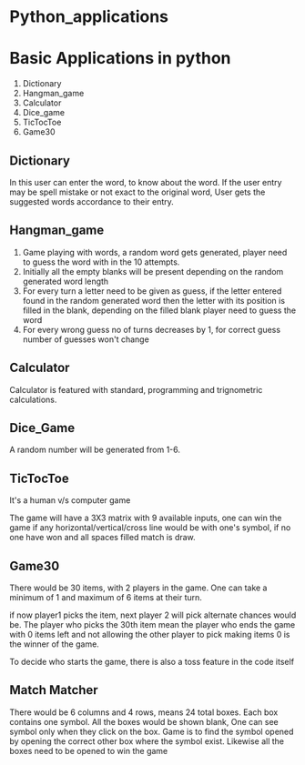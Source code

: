 # Python_applications
<h1>Basic Applications in python</h1>
<ol>
  <li>Dictionary</li>
  <li>Hangman_game</li>
  <li>Calculator</li>
  <li>Dice_game</li>
  <li>TicTocToe</li>
  <li>Game30</li>
</ol>

<h2>Dictionary</h2>
<p>In this user can enter the word, to know about the word. </p.
<p>If the user entry may be spell mistake or not exact to the original word, User gets the suggested words accordance to their entry.</p>
<h2>Hangman_game</h2>
<ol>
  <li>Game playing with words, a random word gets generated, player need to guess the word with in the 10 attempts.</li>
  <li>Initially all the empty blanks will be present depending on the random generated word length</li>
  <li>For every turn a letter need to be given as guess, if the letter entered found in the random generated word then the letter with its position is filled in the blank, depending on the filled blank player need to guess the word</li>
  <li>For every wrong guess no of turns decreases by 1, for correct guess number of guesses won't change</li>
</ol>
<h2>Calculator</h2>
<p>Calculator is featured with standard, programming and trignometric calculations.</p>
<h2>Dice_Game</h2>
<p>A random number will be generated from 1-6.</p>
<h2>TicTocToe</h2>
<p>It's a human v/s computer game</p>
<p>The game will have a 3X3 matrix with 9 available inputs, one can win the game if any horizontal/vertical/cross line would be with one's symbol, if no one have won and all spaces filled match is draw.</p>
<h2>Game30</h2>
<p>There would be 30 items, with 2 players in the game. One can take a minimum of 1 and maximum of 6 items at their turn.</p>
<p>if now player1 picks the item, next player 2 will pick alternate chances would be. The player who picks the 30th item mean the player who ends the game with 0 items left and not allowing the other player to pick making items 0 is the winner of the game.</p>
<p> To decide who starts the game, there is also a toss feature in the code itself</p>
<h2>Match Matcher</h2>
<p> There would be 6 columns and 4 rows, means 24 total boxes. Each box contains one symbol. All the boxes would be shown blank, One can see symbol only when they click on the box. Game is to find the symbol opened by opening the correct other box where the symbol exist. Likewise all the boxes need to be opened to win the game</p>

